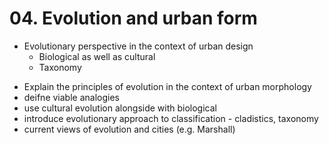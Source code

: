 # 04. Evolution and urban form

* Evolutionary perspective in the context of urban design
    * Biological as well as cultural
    * Taxonomy

- Explain the principles of evolution in the context of urban morphology
- deifne viable analogies
- use cultural evolution alongside with biological
- introduce evolutionary approach to classification - cladistics, taxonomy
- current views of evolution and cities (e.g. Marshall)
